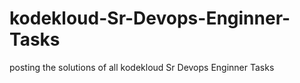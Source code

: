 # kodekloud-Sr-Devops-Enginner-Tasks
posting the solutions of all kodekloud Sr Devops Enginner Tasks
